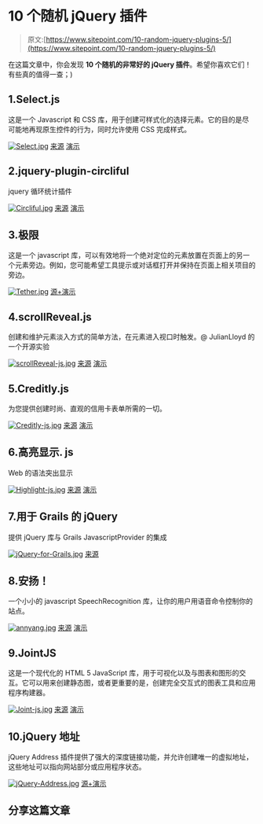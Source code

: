 # 10 个随机 jQuery 插件

> 原文:[https://www.sitepoint.com/10-random-jquery-plugins-5/](https://www.sitepoint.com/10-random-jquery-plugins-5/)

在这篇文章中，你会发现 **10 个随机的非常好的 jQuery 插件**。希望你喜欢它们！有些真的值得一查；)

## 1.Select.js

这是一个 Javascript 和 CSS 库，用于创建可样式化的选择元素。它的目的是尽可能地再现原生控件的行为，同时允许使用 CSS 完成样式。

[![Select.jpg](../Images/e0eba969b12e7550c39516f33923fed3.png)](https://github.com/HubSpot/select) 
[来源](https://github.com/HubSpot/select) [演示](http://github.hubspot.com/select/docs/welcome/)

## 2.jquery-plugin-circliful

jquery 循环统计插件

[![Circliful.jpg](../Images/3c37f34018a6d79aa06709621b854db2.png)](https://github.com/pguso/jquery-plugin-circliful) 
[来源](https://github.com/pguso/jquery-plugin-circliful) [演示](http://ladensia.com/circliful/demos.html)

## 3.极限

这是一个 javascript 库，可以有效地将一个绝对定位的元素放置在页面上的另一个元素旁边。例如，您可能希望工具提示或对话框打开并保持在页面上相关项目的旁边。

[![Tether.jpg](../Images/73242fc6dea6f82d22ff434964dcd4fa.png)](http://tether.io/) 
[源+演示](http://tether.io/)

## 4.scrollReveal.js

创建和维护元素淡入方式的简单方法，在元素进入视口时触发。@ JulianLloyd 的一个开源实验

[![scrollReveal-js.jpg](../Images/0e4ce6467360e195304cb169e0275893.png)](https://github.com/julianlloyd/scrollReveal.js) 
[来源](https://github.com/julianlloyd/scrollReveal.js) [演示](http://julianlloyd.me/scrollreveal/)

## 5.Creditly.js

为您提供创建时尚、直观的信用卡表单所需的一切。

[![Creditly-js.jpg](../Images/e6e314c00d3a01c7182a1ce7d73074c5.png)](https://github.com/wangjohn/creditly) 
[来源](https://github.com/wangjohn/creditly) [演示](http://wangjohn.github.io/creditly/)

## 6.高亮显示. js

Web 的语法突出显示

[![Highlight-js.jpg](../Images/9a00bb623264551e7c1eabfc4be67986.png)](http://highlightjs.org/) 
[来源](http://highlightjs.org/) [演示](http://highlightjs.org/static/test.html)

## 7.用于 Grails 的 jQuery

提供 jQuery 库与 Grails JavascriptProvider 的集成

[![jQuery-for-Grails.jpg](../Images/6d3c91ab9990bbfbea1fd0e986e17d86.png)](http://grails.org/plugins/jquery) 
[来源](http://grails.org/plugins/jquery)

## 8.安扬！

一个小小的 javascript SpeechRecognition 库，让你的用户用语音命令控制你的站点。

[![annyang.jpg](../Images/6875c6784c1e03942cd714d535b1f935.png)](https://github.com/TalAter/annyang) 
[来源](https://github.com/TalAter/annyang) [演示](https://www.talater.com/annyang/)

## 9.JointJS

这是一个现代化的 HTML 5 JavaScript 库，用于可视化以及与图表和图形的交互。它可以用来创建静态图，或者更重要的是，创建完全交互式的图表工具和应用程序构建器。

[![Joint-js.jpg](../Images/36438644ea377b2060f40c27488e0a44.png)](http://www.jointjs.com/) 
[来源](http://www.jointjs.com/) [演示](http://www.jointjs.com/rappid)

## 10.jQuery 地址

jQuery Address 插件提供了强大的深度链接功能，并允许创建唯一的虚拟地址，这些地址可以指向网站部分或应用程序状态。

[![jQuery-Address.jpg](../Images/1a7fd6a3f1c99d85d6ebe20e44b2fee3.png)](http://www.asual.com/jquery/address/) 
[源+演示](http://www.asual.com/jquery/address/)

## 分享这篇文章